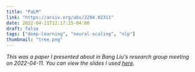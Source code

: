 ```yaml
---
title: "PaLM"
link: "https://arxiv.org/abs/2204.02311"
date: 2022-04-11T12:17:25-04:00
draft: false
tags: ["deep-learning", "neural-scaling", "nlp"]
thumbnail: "tree.png"
---
```


*This was a paper I presented about in Bang Liu's research group meeting on 2022-04-11. You can view the slides I used [here](https://docs.google.com/presentation/d/19TWSV9rACztA2Umw6VU2Bo61EwWycjyx-AoNlFdsk64/edit?usp=sharing).*
